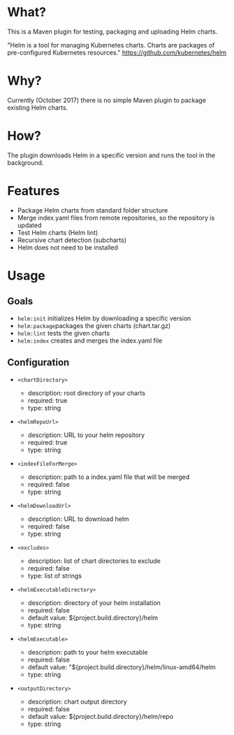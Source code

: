 # What?

This is a Maven plugin for testing, packaging and uploading Helm charts.

"Helm is a tool for managing Kubernetes charts. Charts are packages of pre-configured Kubernetes resources." https://github.com/kubernetes/helm

# Why?

Currently (October 2017) there is no simple Maven plugin to package existing Helm charts.

# How?

The plugin downloads Helm in a specific version and runs the tool in the background.

# Features

- Package Helm charts from standard folder structure
- Merge index.yaml files from remote repositories, so the repository is updated
- Test Helm charts (Helm lint)
- Recursive chart detection (subcharts)
- Helm does not need to be installed

# Usage

## Goals

- `helm:init` initializes Helm by downloading a specific version
- `helm:package`packages the given charts (chart.tar.gz) 
- `helm:lint` tests the given charts
- `helm:index` creates and merges the index.yaml file

## Configuration

- `<chartDirectory>`
  - description: root directory of your charts
  - required: true
  - type: string

- `<helmRepoUrl>`
  - description: URL to your helm repository
  - required: true
  - type: string

- `<indexFileForMerge>`
  - description: path to a index.yaml file that will be merged
  - required: false
  - type: string

- `<helmDownloadUrl>`
  - description: URL to download helm
  - required: false
  - type: string

- `<excludes>`
  - description: list of chart directories to exclude
  - required: false
  - type: list of strings

- `<helmExecutableDirectory>`
  - description: directory of your helm installation
  - required: false
  - default value: ${project.build.directory}/helm
  - type: string

- `<helmExecutable>`
  - description: path to your helm executable
  - required: false
  - default value: "${project.build.directory}/helm/linux-amd64/helm
  - type: string

- `<outputDirectory>`
  - description: chart output directory
  - required: false
  - default value: ${project.build.directory}/helm/repo
  - type: string
